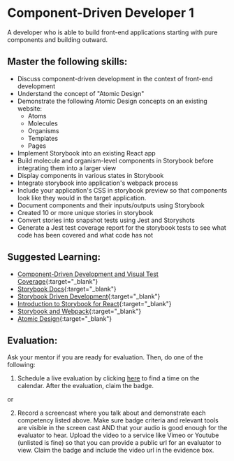 # Component-Driven Developer 1

A developer who is able to build front-end applications starting with pure components and building outward.

## Master the following skills:

* Discuss component-driven development in the context of front-end development
* Understand the concept of "Atomic Design"
* Demonstrate the following Atomic Design concepts on an existing website:
  * Atoms
  * Molecules
  * Organisms
  * Templates
  * Pages
* Implement Storybook into an existing React app
* Build molecule and organism-level components in Storybook before integrating them into a larger view
* Display components in various states in Storybook
* Integrate storybook into application's webpack process
* Include your application's CSS in storybook preview so that components look like they would in the target application.
* Document components and their inputs/outputs using Storybook
* Created 10 or more unique stories in storybook
* Convert stories into snapshot tests using Jest and Storyshots
* Generate a Jest test coverage report for the storybook tests to see what code has been covered and what code has not

## Suggested Learning:

* [Component-Driven Development and Visual Test Coverage](https://www.youtube.com/watch?reload=9&v=UGnJ820L8-E){:target="_blank"}
* [Storybook Docs](https://storybook.js.org/){:target="_blank"}
* [Storybook Driven Development](https://medium.com/nulogy/storybook-driven-development-a3c517276c07){:target="_blank"}
* [Introduction to Storybook for React](https://storybook.js.org/docs/react/get-started/introduction){:target="_blank"}
* [Storybook and Webpack](https://storybook.js.org/docs/react/configure/webpack){:target="_blank"}
* [Atomic Design](https://bradfrost.com/blog/post/atomic-web-design/){:target="_blank"}

## Evaluation:

Ask your mentor if you are ready for evaluation. Then, do one of the following:

1. Schedule a live evaluation by clicking [here](http://evals.codex.academy) to find a time on the calendar. After the evaluation, claim the badge.

or

2. Record a screencast where you talk about and demonstrate each competency listed above. Make sure badge criteria and relevant tools are visible in the screen cast AND that your audio is good enough for the evaluator to hear. Upload the video to a service like Vimeo or Youtube (unlisted is fine) so that you can provide a public url for an evaluator to view. Claim the badge and include the video url in the evidence box.
